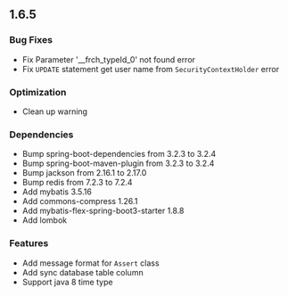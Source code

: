 ## 1.6.5

### Bug Fixes

 * Fix Parameter '__frch_typeId_0' not found error
 * Fix `UPDATE` statement get user name from `SecurityContextHolder` error

### Optimization

 * Clean up warning

### Dependencies

 * Bump spring-boot-dependencies from 3.2.3 to 3.2.4
 * Bump spring-boot-maven-plugin from 3.2.3 to 3.2.4
 * Bump jackson from 2.16.1 to 2.17.0
 * Bump redis from 7.2.3 to 7.2.4
 * Add mybatis 3.5.16
 * Add commons-compress 1.26.1
 * Add mybatis-flex-spring-boot3-starter 1.8.8
 * Add lombok

### Features

 * Add message format for `Assert` class
 * Add sync database table column
 * Support java 8 time type
